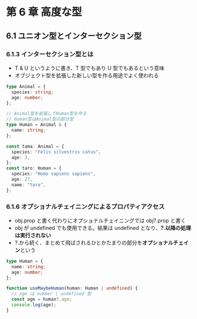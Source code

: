 # 第 6 章 高度な型

## 6.1 ユニオン型とインターセクション型

### 6.1.3 インターセクション型とは

- T & U というように書き、T 型でもあり U 型でもあるという意味
- オブジェクト型を拡張した新しい型を作る用途でよく使われる

```ts
type Animal = {
  species: string;
  age: number;
};

// Animal型を拡張してHuman型を作る
// Human型はAnimal型の部分型
type Human = Animal & {
  name: string;
};

const tama: Animal = {
  species: "Felis silvestris catus",
  age: 3,
};
const taro: Human = {
  species: "Homo sapiens sapiens",
  age: 27,
  name: "taro",
};
```

### 6.1.6 オプショナルチェイニングによるプロパティアクセス

- obj.prop と書く代わりにオプショナルチェイニングでは obj?.prop と書く
- obj が undefined でも使用できる。結果は undefined となり、**?.以降の処理は実行されない**
- ?.から続く、まとめて飛ばされるひとかたまりの部分を**オプショナルチェイン**という

```ts
type Human = {
  name: string;
  age: number;
};

function useMaybeHuman(human: Human | undefined) {
  // age は number | undefined 型
  const age = human?.age;
  console.log(age);
}
```
